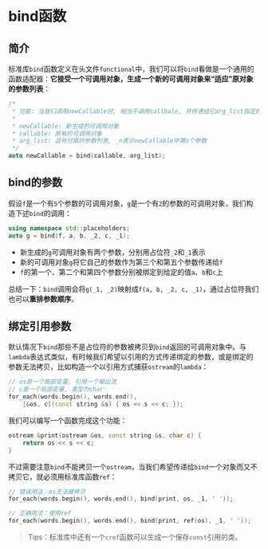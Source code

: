 # bind函数

## 简介

标准库`bind`函数定义在头文件`functional`中，我们可以将`bind`看做是一个通用的函数适配器：**它接受一个可调用对象，生成一个新的可调用对象来“适应”原对象的参数列表**：

```c++
/*
 * 功能: 当我们调用newCallable时, 相当于调用callbale, 并传递给它arg_list指定的参数
 *
 * newCallable: 新生成的可调用对象
 * callable: 原有的可调用对象
 * arg_list: 逗号分隔的参数列表, _n表示newCallable中第n个参数
 */
auto newCallable = bind(callable, arg_list);
```

## bind的参数

假设`f`是一个有`5`个参数的可调用对象，`g`是一个有`2`的参数的可调用对象，我们构造下述`bind`的调用：

```c++
using namespace std::placeholders;
auto g = bind(f, a, b, _2, c, _1);
```

- 新生成的`g`可调用对象有两个参数，分别用占位符`_2`和`_1`表示
- 新的可调用对象`g`将它自己的参数作为第三个和第五个参数传递给`f`
- `f`的第一个、第二个和第四个参数分别被绑定到给定的值`a`、`b`和`c`上

总结一下：`bind`调用会将`g(_1, _2)`映射成`f(a, b, _2, c, _1)`，通过占位符我们也可以**重排参数顺序**。

## 绑定引用参数

默认情况下`bind`那些不是占位符的参数被拷贝到`bind`返回的可调用对象中。与`lambda`表达式类似，有时候我们希望以引用的方式传递绑定的参数，或是绑定的参数无法拷贝，比如构造一个以引用方式捕获`ostream`的`lambda`：

```c++
// os是一个局部变量, 引用一个输出流
// c是一个局部变量, 类型为char
for_each(words.begin(), words.end(), 
    [&os, c](const string &s) { os << s << c; });
```

我们可以编写一个函数完成这个功能：

```c++
ostream &print(ostream &os, const string &s, char c) {
    return os << s << c;
}
```

不过需要注意`bind`不能拷贝一个`ostream`，当我们希望传递给`bind`一个对象而又不拷贝它，就必须用标准库函数`ref`：

```c++
// 错误用法：os无法被拷贝
for_each(words.begin(), words.end(), bind(print, os, _1, ' '));

// 正确用法：使用ref
for_each(words.begin(), words.end(), bind(print, ref(os), _1, ' '));

```

> Tips：标准库中还有一个`cref`函数可以生成一个保存`const`引用的类。
